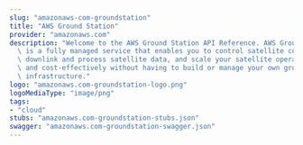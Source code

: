 ```yaml
---
slug: "amazonaws-com-groundstation"
title: "AWS Ground Station"
provider: "amazonaws.com"
description: "Welcome to the AWS Ground Station API Reference. AWS Ground Station\
  \ is a fully managed service that enables you to control satellite communications,\
  \ downlink and process satellite data, and scale your satellite operations efficiently\
  \ and cost-effectively without having to build or manage your own ground station\
  \ infrastructure."
logo: "amazonaws.com-groundstation-logo.png"
logoMediaType: "image/png"
tags:
- "cloud"
stubs: "amazonaws.com-groundstation-stubs.json"
swagger: "amazonaws.com-groundstation-swagger.json"
---
```

